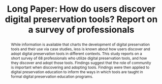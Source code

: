 ---
abstract: While information is available that charts the development of digital preservation
  tools and their use via case studies, less is known about how users discover and
  adopt digital preservation tools in different contexts.  This study reports on a
  short survey of 68 professionals who utilize digital preservation tools, and how
  they discover and adopt those tools. Findings suggest that the role of community
  is important when discovering and adopting tools. Findings were then applied to
  digital preservation education to inform the ways in which tools are taught in formal
  digital preservation education programs.
creators:
- Cushing, Amber
date: null
document_url: https://az659834.vo.msecnd.net/eventsairwesteuprod/production-inconference-public/0f9f35e72ba74e4aafd2f42e3dc0b7f0
grand_parent: iPRES
institutions:
- University College Dublin
keywords:
- digital preservation tools
- surveys
landing_page_url: null
language: eng
layout: publication
license: CC-BY 4.0 International
notes_url: null
parent: iPRES 2022
publication_type: long paper
size: null
slides_url: null
source_name: iPRES
title: 'Long Paper: How do users discover digital preservation tools? Report on a
  survey of professionals'
year: 2022
---